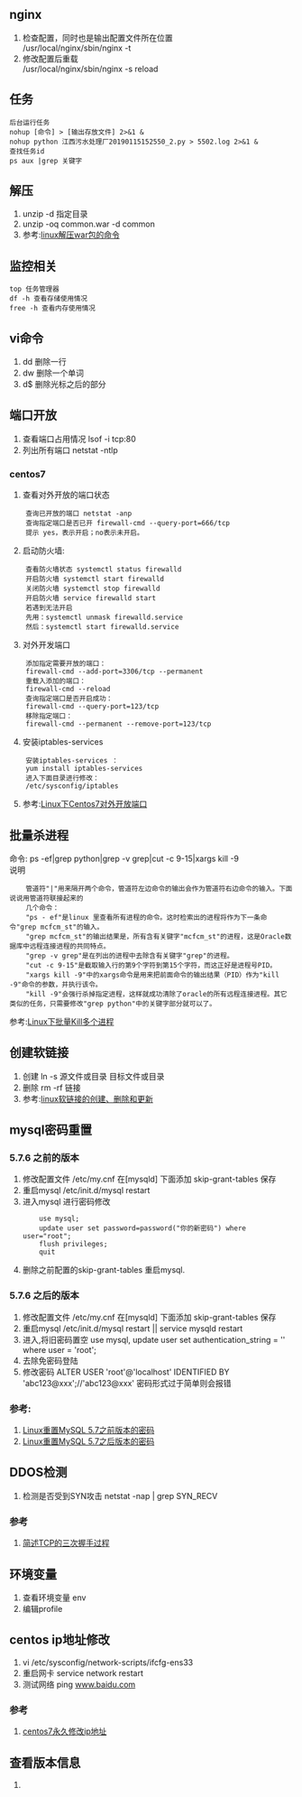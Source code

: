 ## nginx
1. 检查配置，同时也是输出配置文件所在位置  
    /usr/local/nginx/sbin/nginx -t
2. 修改配置后重载  
    /usr/local/nginx/sbin/nginx -s reload

## 任务
```
后台运行任务
nohup [命令] > [输出存放文件] 2>&1 &
nohup python 江西污水处理厂20190115152550_2.py > 5502.log 2>&1 &
查找任务id
ps aux |grep 关键字
```
## 解压 
1. unzip -d 指定目录 
2. unzip -oq common.war -d common
3. 参考:[linux解压war包的命令](https://www.cnblogs.com/wangcp-2014/p/6441790.html)

## 监控相关
    top 任务管理器
    df -h 查看存储使用情况
    free -h 查看内存使用情况
## vi命令
1. dd 删除一行
2. dw 删除一个单词
3. d$ 删除光标之后的部分

## 端口开放
1. 查看端口占用情况 lsof -i tcp:80
2. 列出所有端口 netstat -ntlp  

### centos7
1. 查看对外开放的端口状态
```
    查询已开放的端口 netstat -anp
    查询指定端口是否已开 firewall-cmd --query-port=666/tcp
    提示 yes，表示开启；no表示未开启。
```
2. 启动防火墙:
```
    查看防火墙状态 systemctl status firewalld
    开启防火墙 systemctl start firewalld  
    关闭防火墙 systemctl stop firewalld
    开启防火墙 service firewalld start 
    若遇到无法开启
    先用：systemctl unmask firewalld.service 
    然后：systemctl start firewalld.service
```
3. 对外开发端口
```
    添加指定需要开放的端口：
    firewall-cmd --add-port=3306/tcp --permanent
    重载入添加的端口：
    firewall-cmd --reload
    查询指定端口是否开启成功：
    firewall-cmd --query-port=123/tcp
    移除指定端口：
    firewall-cmd --permanent --remove-port=123/tcp
```
4. 安装iptables-services
```
    安装iptables-services ：
    yum install iptables-services 
    进入下面目录进行修改：
    /etc/sysconfig/iptables
```
5. 参考:[Linux下Centos7对外开放端口](https://blog.csdn.net/realjh/article/details/82048492#)

## 批量杀进程
命令: ps -ef|grep python|grep -v grep|cut -c 9-15|xargs kill -9  
说明
```
    管道符"|"用来隔开两个命令，管道符左边命令的输出会作为管道符右边命令的输入。下面说说用管道符联接起来的
    几个命令：
    "ps - ef"是linux 里查看所有进程的命令。这时检索出的进程将作为下一条命令"grep mcfcm_st"的输入。
    "grep mcfcm_st"的输出结果是，所有含有关键字"mcfcm_st"的进程，这是Oracle数据库中远程连接进程的共同特点。
    "grep -v grep"是在列出的进程中去除含有关键字"grep"的进程。
    "cut -c 9-15"是截取输入行的第9个字符到第15个字符，而这正好是进程号PID。
    "xargs kill -9"中的xargs命令是用来把前面命令的输出结果（PID）作为"kill -9"命令的参数，并执行该令。
    "kill -9"会强行杀掉指定进程，这样就成功清除了oracle的所有远程连接进程。其它类似的任务，只需要修改"grep python"中的关键字部分就可以了。
```
参考:[Linux下批量Kill多个进程](https://www.cnblogs.com/joshua317/p/9235811.html)

## 创建软链接
1. 创建 ln -s 源文件或目录  目标文件或目录
2. 删除 rm -rf 链接
3. 参考:[linux软链接的创建、删除和更新](https://blog.csdn.net/m290345792/article/details/78518360)

## mysql密码重置
### 5.7.6 之前的版本 
1. 修改配置文件 /etc/my.cnf 在[mysqld] 下面添加 skip-grant-tables 保存
2. 重启mysql /etc/init.d/mysql restart
3. 进入mysql 进行密码修改 
	```
		use mysql;
		update user set password=password("你的新密码") where user="root"; 
		flush privileges;
		quit
	```
4. 删除之前配置的skip-grant-tables 重启mysql.

### 5.7.6 之后的版本 
1. 修改配置文件 /etc/my.cnf 在[mysqld] 下面添加 skip-grant-tables 保存
2. 重启mysql /etc/init.d/mysql restart || service mysqld restart
3. 进入,将旧密码置空 use mysql, update user set authentication_string = '' where user = 'root';
4. 去除免密码登陆
5. 修改密码 ALTER USER 'root'@'localhost' IDENTIFIED BY 'abc123@xxx';//'abc123@xxx'  密码形式过于简单则会报错

### 参考:
1. [Linux重置MySQL 5.7之前版本的密码](https://blog.csdn.net/fmwind/article/details/81941790)
2. [Linux重置MySQL 5.7之后版本的密码](https://www.cnblogs.com/yaowen/p/9486997.html)

## DDOS检测
1. 检测是否受到SYN攻击 netstat -nap | grep SYN_RECV

### 参考
1. [简述TCP的三次握手过程](https://www.cnblogs.com/Qing-840/p/9283367.html)

## 环境变量
1. 查看环境变量 env
2. 编辑profile

## centos ip地址修改
1. vi  /etc/sysconfig/network-scripts/ifcfg-ens33
2. 重启网卡 service network restart
3. 测试网络 ping www.baidu.com
### 参考
1. [centos7永久修改ip地址](https://blog.csdn.net/chianing_han/article/details/81635602)

## 查看版本信息
1. 